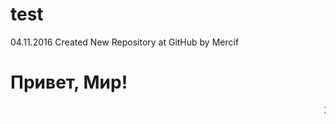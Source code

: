 # test
04.11.2016
Created New Repository at GitHub by Mercif
<h1>Привет, Мир!</h1>
<marquee>Хорошо там где мы есть!</marquee>
